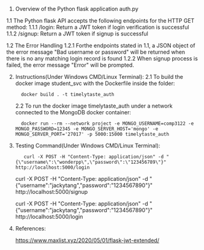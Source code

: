 1. Overview of the Python flask application auth.py

1.1 The Python flask API accepts the following endpoints for the HTTP GET method:
     1.1.1 /login: Return a JWT token if login verification is successful
     1.1.2 /signup:  Return a JWT token if signup is successful
    
1.2 The Error Handling 
     1.2.1 Forthe endpoints stated in 1.1, a JSON object of the error message "Bad username or password" will be returned when there is no any matching login record is found
     1.2.2 When signup process is failed, the error message "Error" will be prompted.	

2. Instructions(Under Windows CMD/Linux Terminal):
      2.1 To build the docker image student_svc with the Dockerfile inside the folder:
      
         docker build . -t timelytaste_auth 

      2.2 To run the docker image timelytaste_auth under a network connected to the MongoDB docker container:
      
         docker run --rm --network project -e MONGO_USERNAME=comp3122 -e MONGO_PASSWORD=12345 -e MONGO_SERVER_HOST='mongo' -e  MONGO_SERVER_PORT='27017' -p 5000:15000 timelytaste_auth
			
3. Testing Command(Under Windows CMD/Linux Terminal):
	
          curl -X POST -H "Content-Type: application/json" -d "{\"username\":\"wonderpp\",\"password\":\"123456789\"}" http://localhost:5000/login
	  
	  curl -X POST -H "Content-Type: application/json" -d "{\"username\":\"jackytang\",\"password\":\"1234567890\"}"  http://localhost:5000/signup 
	  
	  curl -X POST -H "Content-Type: application/json" -d "{\"username\":\"jackytang\",\"password\":\"1234567890\"}"  http://localhost:5000/login
	  
4. References:

   https://www.maxlist.xyz/2020/05/01/flask-jwt-extended/
